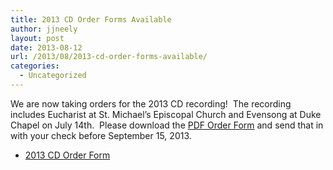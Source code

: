 ```yaml
---
title: 2013 CD Order Forms Available
author: jjneely
layout: post
date: 2013-08-12
url: /2013/08/2013-cd-order-forms-available/
categories:
  - Uncategorized
---
```

We are now taking orders for the 2013 CD recording!  The recording includes Eucharist at St. Michael&#8217;s Episcopal Church and Evensong at Duke Chapel on July 14th.  Please download the [PDF Order Form][1] and send that in with your check before September 15, 2013.

  * [2013 CD Order Form][1]

[1]: /wp-content/uploads/2013/08/cd-flyer-2013.pdf
